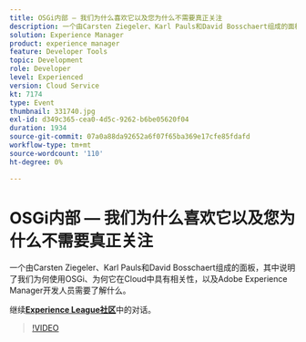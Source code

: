 ```yaml
---
title: OSGi内部 — 我们为什么喜欢它以及您为什么不需要真正关注
description: 一个由Carsten Ziegeler、Karl Pauls和David Bosschaert组成的面板，其中说明了我们为何使用OSGi、为何它在Cloud中具有相关性，以及Adobe Experience Manager开发人员需要了解什么。 此会话作为Adobe Developers Live内容活动的一部分提供。
solution: Experience Manager
product: experience manager
feature: Developer Tools
topic: Development
role: Developer
level: Experienced
version: Cloud Service
kt: 7174
type: Event
thumbnail: 331740.jpg
exl-id: d349c365-cea0-4d5c-9262-b6be05620f04
duration: 1934
source-git-commit: 07a0a88da92652a6f07f65ba369e17cfe85fdafd
workflow-type: tm+mt
source-wordcount: '110'
ht-degree: 0%

---
```


# OSGi内部 — 我们为什么喜欢它以及您为什么不需要真正关注

一个由Carsten Ziegeler、Karl Pauls和David Bosschaert组成的面板，其中说明了我们为何使用OSGi、为何它在Cloud中具有相关性，以及Adobe Experience Manager开发人员需要了解什么。

继续&#x200B;**[Experience League社区](https://adobe.ly/36Yd3v6)**&#x200B;中的对话。

>[!VIDEO](https://video.tv.adobe.com/v/331740/?quality=12&learn=on&hidetitle=true)
